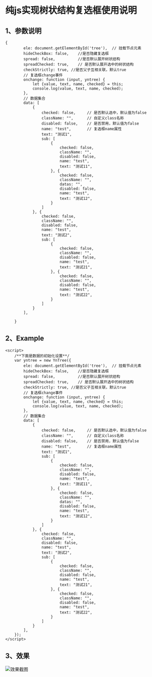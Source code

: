 纯js实现树状结构复选框使用说明
================================
1、参数说明
------------
    {
            ele: document.getElementById('tree'),  // 挂载节点元素
            hideCheckBox: false,    //是否隐藏复选框
            spread: false,          //是否默认展开树状结构
            spreadChecked: true,    // 是否默认展开选中的树状结构
            checkStrictly: true, //是否父子互相关联，默认true
            // 复选框change事件
            onchange: function (input, yntree) {
                let {value, text, name, checked} = this;
                console.log(value, text, name, checked);
            },
            // 数据集合
            data: [
                {
                    checked: false,     // 是否默认选中，默认值为false
                    className: "",      // 自定义class名称
                    disabled: false,    // 是否禁用，默认值为false
                    name: "test",       // 复选框name属性
                    text: "测试1",
                    sub: [
                        {
                            checked: false,
                            className: "",
                            disabled: false,
                            name: "test",
                            text: "测试11",
                        }, {
                            checked: false,
                            className: "",
                            datas: "",
                            disabled: false,
                            name: "test",
                            text: "测试12",
                        }
                    ]
                }, {
                    checked: false,
                    className: "",
                    disabled: false,
                    name: "test",
                    text: "测试2",
                    sub: [
                        {
                            checked: false,
                            className: "",
                            disabled: false,
                            name: "test",
                            text: "测试21",
                        }, {
                            checked: false,
                            className: "",
                            disabled: false,
                            name: "test",
                            text: "测试22",
                        }
                    ]
                }
            ],
    
        }
        
2、Example
------------
    <script>
        /**下面是数据的初始化设置**/
        var yntree = new YnTree({
            ele: document.getElementById('tree'),  // 挂载节点元素
            hideCheckBox: false,    //是否隐藏复选框
            spread: false,          //是否默认展开树状结构
            spreadChecked: true,    // 是否默认展开选中的树状结构
            checkStrictly: true, //是否父子互相关联，默认true
            // 复选框change事件
            onchange: function (input, yntree) {
                let {value, text, name, checked} = this;
                console.log(value, text, name, checked);
            },
            // 数据集合
            data: [
                {
                    checked: false,     // 是否默认选中，默认值为false
                    className: "",      // 自定义class名称
                    disabled: false,    // 是否禁用，默认值为false
                    name: "test",       // 复选框name属性
                    text: "测试1",
                    sub: [
                        {
                            checked: false,
                            className: "",
                            disabled: false,
                            name: "test",
                            text: "测试11",
                        }, {
                            checked: false,
                            className: "",
                            datas: "",
                            disabled: false,
                            name: "test",
                            text: "测试12",
                        }
                    ]
                }, {
                    checked: false,
                    className: "",
                    disabled: false,
                    name: "test",
                    text: "测试2",
                    sub: [
                        {
                            checked: false,
                            className: "",
                            disabled: false,
                            name: "test",
                            text: "测试21",
                        }, {
                            checked: false,
                            className: "",
                            disabled: false,
                            name: "test",
                            text: "测试22",
                        }
                    ]
                }
            ],
        });
    </script>
    
3、效果
--------
![效果截图](https://wenruns.github.io/tree/3ED58F30-0FF4-44dd-BED9-C67D81C6E483.png)
